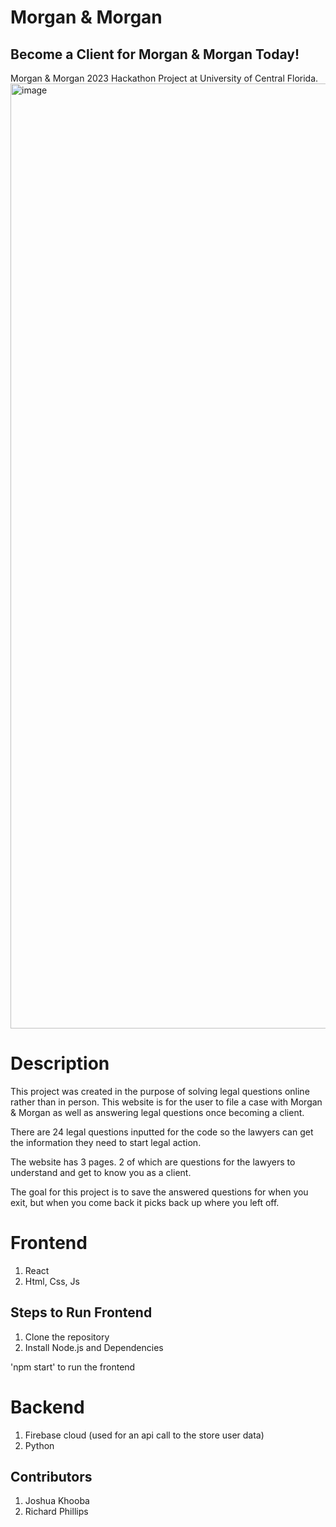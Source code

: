 # Morgan & Morgan

## Become a Client for Morgan & Morgan Today!

Morgan & Morgan 2023 Hackathon Project at University of Central Florida.
<img width="1512" alt="image" src="https://user-images.githubusercontent.com/93966949/235365130-92ab50c5-9874-4ef1-8282-1d3abe9f636c.png">

# Description

This project was created in the purpose of solving legal questions online rather than in person. This website is for the user to file a case with Morgan & Morgan as well as answering legal questions once becoming a client.

There are 24 legal questions inputted for the code so the lawyers can get the information they need to start legal action.

The website has 3 pages. 2 of which are questions for the lawyers to understand and get to know you as a client.

The goal for this project is to save the answered questions for when you exit, but when you come back it picks back up where you left off.

# Frontend

1. React
2. Html, Css, Js

## Steps to Run Frontend

  1. Clone the repository
  2. Install Node.js and Dependencies

'npm start' to run the frontend

# Backend

1. Firebase cloud (used for an api call to the store user data)
2. Python

## Contributors

1. Joshua Khooba
2. Richard Phillips
